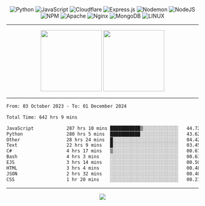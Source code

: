 <div align="center">
  
![Python](https://img.shields.io/badge/python-3670A0?style=for-the-badge&logo=python&logoColor=ffdd54) ![JavaScript](https://img.shields.io/badge/javascript-%23323330.svg?style=for-the-badge&logo=javascript&logoColor=%23F7DF1E) ![Cloudflare](https://img.shields.io/badge/Cloudflare-F38020?style=for-the-badge&logo=Cloudflare&logoColor=white) ![Express.js](https://img.shields.io/badge/express.js-%23404d59.svg?style=for-the-badge&logo=express&logoColor=%2361DAFB) ![Nodemon](https://img.shields.io/badge/NODEMON-%23323330.svg?style=for-the-badge&logo=nodemon&logoColor=%BBDEAD) ![NodeJS](https://img.shields.io/badge/node.js-6DA55F?style=for-the-badge&logo=node.js&logoColor=white) ![NPM](https://img.shields.io/badge/NPM-%23CB3837.svg?style=for-the-badge&logo=npm&logoColor=white) ![Apache](https://img.shields.io/badge/apache-%23D42029.svg?style=for-the-badge&logo=apache&logoColor=white) ![Nginx](https://img.shields.io/badge/nginx-%23009639.svg?style=for-the-badge&logo=nginx&logoColor=white) ![MongoDB](https://img.shields.io/badge/MongoDB-%234ea94b.svg?style=for-the-badge&logo=mongodb&logoColor=white) ![LINUX](https://img.shields.io/badge/Linux-FCC624?style=for-the-badge&logo=linux&logoColor=black)

---


<img src="https://github-readme-streak-stats.herokuapp.com/?user=anotherrandomonline&theme=react" height="160"/>
  
<img src="https://github-readme-stats.vercel.app/api?username=anotherrandomonline&show_icons=true&include_all_commits=true&theme=react" height="160"/>
</div>

---

<!--START_SECTION:waka-->

```txt
From: 03 October 2023 - To: 01 December 2024

Total Time: 642 hrs 9 mins

JavaScript            287 hrs 10 mins ███████████▒░░░░░░░░░░░░░   44.72 %
Python                280 hrs 5 mins  ███████████░░░░░░░░░░░░░░   43.62 %
Other                 28 hrs 24 mins  █░░░░░░░░░░░░░░░░░░░░░░░░   04.42 %
Text                  22 hrs 9 mins   █░░░░░░░░░░░░░░░░░░░░░░░░   03.45 %
C#                    4 hrs 17 mins   ▒░░░░░░░░░░░░░░░░░░░░░░░░   00.67 %
Bash                  4 hrs 3 mins    ░░░░░░░░░░░░░░░░░░░░░░░░░   00.63 %
EJS                   3 hrs 14 mins   ░░░░░░░░░░░░░░░░░░░░░░░░░   00.50 %
HTML                  3 hrs 4 mins    ░░░░░░░░░░░░░░░░░░░░░░░░░   00.48 %
JSON                  2 hrs 32 mins   ░░░░░░░░░░░░░░░░░░░░░░░░░   00.40 %
CSS                   1 hr 20 mins    ░░░░░░░░░░░░░░░░░░░░░░░░░   00.21 %
```

<!--END_SECTION:waka-->

---

<div align="center">
  
![](https://github-profile-trophy.vercel.app/?username=anotherrandomonline&theme=darkhub&no-frame=true&no-bg=true&margin-w=4)

</div>
